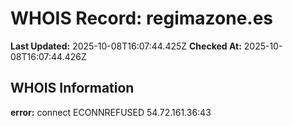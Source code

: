 # WHOIS Record: regimazone.es

**Last Updated:** 2025-10-08T16:07:44.425Z
**Checked At:** 2025-10-08T16:07:44.426Z

## WHOIS Information

**error:** connect ECONNREFUSED 54.72.161.36:43

